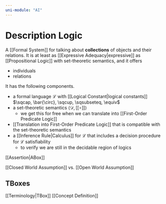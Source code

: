 ```yaml
---
uni-module: "AI"
---
```


# Description Logic

A [[Formal System]] for talking about **collections** of objects and their relations.
It is at least as [[Expressive Adequacy|expressive]] as [[Propositional Logic]] with set-theoretic semantics, and it offers

- individuals
- relations

It has the following components.

- a formal language $\mathcal{L}$ with [[Logical Constant|logical constants]] $\sqcap, \bar{\circ}, \sqcup, \sqsubseteq, \equiv$
- a set-theoretic semantics $\langle \mathcal{D}, [[\circ]] \rangle$
  - we get this for free when we can translate into [[First-Order Predicate Logic]]
- [[Translation into First-Order Predicate Logic]] that is compatible with the set-theoretic semantics
- a [[Inference Rule|Calculus]] for $\mathcal{L}$ that includes a decision procedure for $\mathcal{L}$ satisfiability
  - to verify we are still in the decidable region of logics

[[Assertion|ABox]]

[[Closed World Assumption]] vs. [[Open World Assumption]]

## TBoxes

[[Terminology|TBox]]
[[Concept Definition]]
